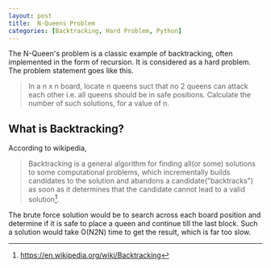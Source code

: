 ```yaml
---
layout: post
title:  N-Queens Problem
categories: [Backtracking, Hard Problem, Python]
---
```

 The N-Queen's problem is a classic example of backtracking, often implemented in the form of recursion. It is considered as a hard problem. The problem statement goes like this.
 > In a n x n board, locate n queens suct that no 2 queens can attack each other i.e. all queens should be in safe positions. Calculate the number of such solutions, for a value of n.


## What is Backtracking?
According to wikipedia, 
> Backtracking is a general algorithm for finding all(or some) solutions to some
> computational problems, which incrementally builds candidates to the solution and abandons a candidate("backtracks") as soon as it determines that the candidate cannot lead to a valid solution[^1].

The brute force solution would be to search across each board position and determine if it is safe to place a queen and continue till the last block. Such a solution would take O(N2N) time to get the result, which is far too slow.


[^1]: https://en.wikipedia.org/wiki/Backtracking
